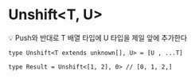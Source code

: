 # Unshift<T, U>

<aside>
💡 Push와 반대로 T 배열 타입에 U 타입을 제일 앞에 추가한다

</aside>

```tsx
type Unshift<T extends unknown[], U> = [U , ...T]

type Result = Unshift<[1, 2], 0> // [0, 1, 2,]
```